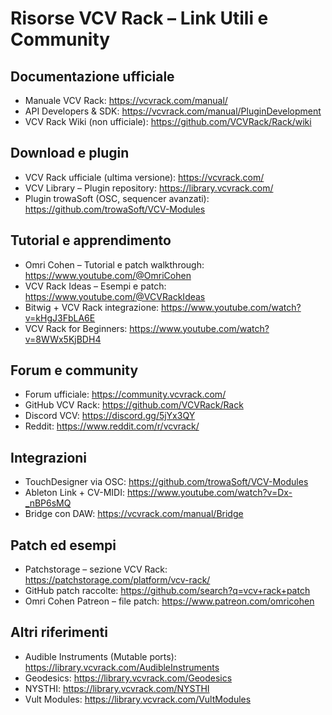 # Risorse VCV Rack – Link Utili e Community

## Documentazione ufficiale
- Manuale VCV Rack: https://vcvrack.com/manual/
- API Developers & SDK: https://vcvrack.com/manual/PluginDevelopment
- VCV Rack Wiki (non ufficiale): https://github.com/VCVRack/Rack/wiki

## Download e plugin
- VCV Rack ufficiale (ultima versione): https://vcvrack.com/
- VCV Library – Plugin repository: https://library.vcvrack.com/
- Plugin trowaSoft (OSC, sequencer avanzati): https://github.com/trowaSoft/VCV-Modules

## Tutorial e apprendimento
- Omri Cohen – Tutorial e patch walkthrough: https://www.youtube.com/@OmriCohen
- VCV Rack Ideas – Esempi e patch: https://www.youtube.com/@VCVRackIdeas
- Bitwig + VCV Rack integrazione: https://www.youtube.com/watch?v=kHgJ3FbLA6E
- VCV Rack for Beginners: https://www.youtube.com/watch?v=8WWx5KjBDH4

## Forum e community
- Forum ufficiale: https://community.vcvrack.com/
- GitHub VCV Rack: https://github.com/VCVRack/Rack
- Discord VCV: https://discord.gg/5jYx3QY
- Reddit: https://www.reddit.com/r/vcvrack/

## Integrazioni
- TouchDesigner via OSC: https://github.com/trowaSoft/VCV-Modules
- Ableton Link + CV-MIDI: https://www.youtube.com/watch?v=Dx-_nBP6sMQ
- Bridge con DAW: https://vcvrack.com/manual/Bridge

## Patch ed esempi
- Patchstorage – sezione VCV Rack: https://patchstorage.com/platform/vcv-rack/
- GitHub patch raccolte: https://github.com/search?q=vcv+rack+patch
- Omri Cohen Patreon – file patch: https://www.patreon.com/omricohen

## Altri riferimenti
- Audible Instruments (Mutable ports): https://library.vcvrack.com/AudibleInstruments
- Geodesics: https://library.vcvrack.com/Geodesics
- NYSTHI: https://library.vcvrack.com/NYSTHI
- Vult Modules: https://library.vcvrack.com/VultModules